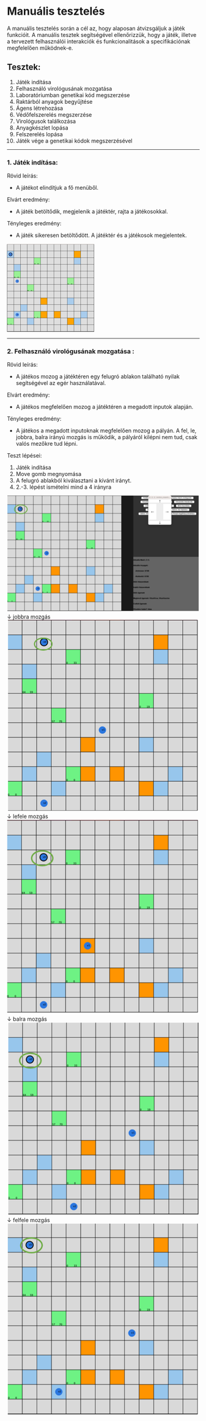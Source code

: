# Manuális tesztelés

 A manuális tesztelés során a cél az, hogy alaposan átvizsgáljuk a játék funkcióit. A manuális tesztek segítségével ellenőrizzük, hogy a játék, illetve a tervezett felhasználói interakciók és funkcionalitások a specifikációnak megfelelően működnek-e.

## Tesztek:

1.	Játék indítása
2.	Felhasználó virológusának mozgatása 
3.	Laboratóriumban genetikai kód megszerzése 
4.	Raktárból anyagok begyűjtése
5.	Ágens létrehozása
6.	Védőfelszerelés megszerzése
7.	Virológusok találkozása 
8.	Anyagkészlet lopása
9.	Felszerelés lopása
10.	Játék vége a genetikai kódok megszerzésével

***

### **1.	Játék indítása:**

Rövid leírás:
- A játékot elindítjuk a fő menüből.

Elvárt eredmény:
- A játék betöltődik, megjelenik a játéktér, rajta a játékosokkal.

Tényleges eredmény:
- A játék sikeresen betöltődött. A játéktér és a játékosok megjelentek.

![](1.1.png)

***

### **2.	Felhasználó virológusának mozgatása :**

Rövid leírás:
- A játékos mozog a játéktéren egy felugró ablakon található nyilak segítségével az egér használatával.

Elvárt eredmény:
- A játékos megfelelően mozog a játéktéren a megadott inputok alapján.

Tényleges eredmény:
- A játékos a megadott inputoknak megfelelően mozog a pályán. A fel, le, jobbra, balra irányú mozgás is működik, a pályáról kilépni nem tud, csak valós mezőkre tud lépni.

Teszt lépései:
1.	Játék indítása
2.	Move gomb megnyomása
3.	A felugró ablakból kiválasztani a kívánt irányt.
4.	2.-3. lépést ismételni mind a 4 irányra



![](2.1.png)
↓ jobbra mozgás
![](2.2.png)
↓ lefele mozgás
![](2.3.png)
↓ balra mozgás
![](2.4.png)
↓ felfele mozgás
![](2.5.png)



